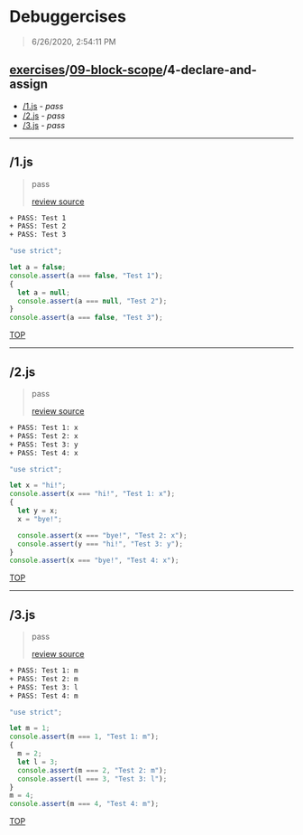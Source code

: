 # Debuggercises 

> 6/26/2020, 2:54:11 PM 

## [exercises](../../README.md)/[09-block-scope](../README.md)/4-declare-and-assign 

- [/1.js](#1js) - _pass_ 
- [/2.js](#2js) - _pass_ 
- [/3.js](#3js) - _pass_ 
---

## /1.js 

> pass 
>
> [review source](../../../exercises/09-block-scope/4-declare-and-assign/1.js)

```txt
+ PASS: Test 1
+ PASS: Test 2
+ PASS: Test 3
```

```js
"use strict";

let a = false;
console.assert(a === false, "Test 1");
{
  let a = null;
  console.assert(a === null, "Test 2");
}
console.assert(a === false, "Test 3");

```

[TOP](#debuggercises)

---

## /2.js 

> pass 
>
> [review source](../../../exercises/09-block-scope/4-declare-and-assign/2.js)

```txt
+ PASS: Test 1: x
+ PASS: Test 2: x
+ PASS: Test 3: y
+ PASS: Test 4: x
```

```js
"use strict";

let x = "hi!";
console.assert(x === "hi!", "Test 1: x");
{
  let y = x;
  x = "bye!";

  console.assert(x === "bye!", "Test 2: x");
  console.assert(y === "hi!", "Test 3: y");
}
console.assert(x === "bye!", "Test 4: x");

```

[TOP](#debuggercises)

---

## /3.js 

> pass 
>
> [review source](../../../exercises/09-block-scope/4-declare-and-assign/3.js)

```txt
+ PASS: Test 1: m
+ PASS: Test 2: m
+ PASS: Test 3: l
+ PASS: Test 4: m
```

```js
"use strict";

let m = 1;
console.assert(m === 1, "Test 1: m");
{
  m = 2;
  let l = 3;
  console.assert(m === 2, "Test 2: m");
  console.assert(l === 3, "Test 3: l");
}
m = 4;
console.assert(m === 4, "Test 4: m");

```

[TOP](#debuggercises)

